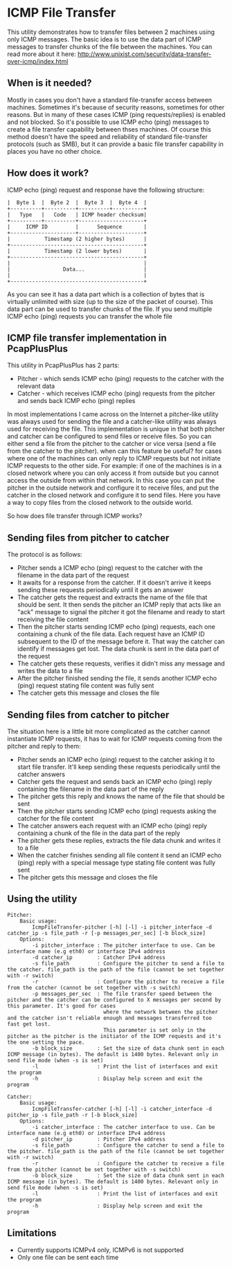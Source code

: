 ICMP File Transfer
==================

This utility demonstrates how to transfer files between 2 machines using only ICMP messages. The basic idea is to use the data part of ICMP messages to transfer chunks of the file between the machines.
You can read more about it here:
http://www.unixist.com/security/data-transfer-over-icmp/index.html

When is it needed?
------------------
Mostly in cases you don't have a standard file-transfer access between machines. Sometimes it's because of security reasons, sometimes for other reasons. But in many of these cases ICMP (ping requests/replies) is enabled and not blocked.
So it's possible to use ICMP echo (ping) messages to create a file transfer capability between thses machines. Of course this method doesn't have the speed and reliability of standard file-transfer protocols (such as SMB),
but it can provide a basic file transfer capability in places you have no other choice.

How does it work?
-----------------
ICMP echo (ping) request and response have the following structure:

    |  Byte 1  |  Byte 2  |  Byte 3  |  Byte 4  |
    +----------+----------+----------+----------+
    |   Type   |   Code   | ICMP header checksum|
    +----------+----------+---------------------+
    |     ICMP ID         |      Sequence       |
    +---------------------+---------------------+
    |           Timestamp (2 higher bytes)      |
    +-------------------------------------------+
    |           Timestamp (2 lower bytes)       |
    +-------------------------------------------+
    |                                           |
    |                 Data...                   |
    |                                           |
    +-------------------------------------------+

As you can see it has a data part which is a collection of bytes that is virtually unlimited with size (up to the size of the packet of course).
This data part can be used to transfer chunks of the file. If you send multiple ICMP echo (ping) requests you can transfer the whole file

ICMP file transfer implementation in PcapPlusPlus
-------------------------------------------------
This utility in PcapPlusPlus has 2 parts:
- Pitcher - which sends ICMP echo (ping) requests to the catcher with the relevant data
- Catcher - which receives ICMP echo (ping) requests from the pitcher and sends back ICMP echo (ping) replies

In most implementations I came across on the Internet a pitcher-like utility was always used for sending the file and a catcher-like utility was always used for receiving the file.
This implementation is unique in that both pitcher and catcher can be configured to send files or receive files. So you can either send a file from the pitcher to the catcher
or vice versa (send a file from the catcher to the pitcher).
when can this feature be useful? for cases where one of the machines can only reply to ICMP requests but not initiate ICMP requests to the other side.
For example: if one of the machines is in a closed network where you can only access it from outside but you cannot access the outside from within that network.
In this case you can put the pitcher in the outside network and configure it to receive files, and put the catcher in the closed network and configure it to send files.
Here you have a way to copy files from the closed network to the outside world.

So how does file transfer through ICMP works?

Sending files from pitcher to catcher
-------------------------------------
The protocol is as follows:
- Pitcher sends a ICMP echo (ping) request to the catcher with the filename in the data part of the request
- It awaits for a response from the catcher. If it doesn't arrive it keeps sending these requests periodically until it gets an answer
- The catcher gets the request and extracts the name of the file that should be sent. It then sends the pitcher an ICMP reply that acts like an "ack" message to signal the pitcher it got the filename and ready to start receiving the file content
- Then the pitcher starts sending ICMP echo (ping) requests, each one containing a chunk of the file data. Each request have an ICMP ID subsequent to the ID of the message before it. That way the catcher can identify if messages get lost. The data chunk is sent in the data part of the request
- The catcher gets these requests, verifies it didn't miss any message and writes the data to a file
- After the pitcher finished sending the file, it sends another ICMP echo (ping) request stating file content was fully sent
- The catcher gets this message and closes the file

Sending files from catcher to pitcher
-------------------------------------
The situation here is a little bit more complicated as the catcher cannot instantiate ICMP requests, it has to wait for ICMP requests coming from the pitcher and reply to them:
- Pitcher sends an ICMP echo (ping) request to the catcher asking it to start file transfer. It'll keep sending these requests periodically until the catcher answers
- Catcher gets the request and sends back an ICMP echo (ping) reply containing the filename in the data part of the reply
- The pitcher gets this reply and knows the name of the file that should be sent
- Then the pitcher starts sending ICMP echo (ping) requests asking the catcher for the file content
- The catcher answers each request with an ICMP echo (ping) reply containing a chunk of the file in the data part of the reply
- The pitcher gets these replies, extracts the file data chunk and writes it to a file
- When the catcher finishes sending all file content it send an ICMP echo (ping) reply with a special message type stating file content was fully sent
- The pitcher gets this message and closes the file

Using the utility
-----------------
    Pitcher:
        Basic usage:
            IcmpFileTransfer-pitcher [-h] [-l] -i pitcher_interface -d catcher_ip -s file_path -r [-p messages_per_sec] [-b block_size]
        Options:
            -i pitcher_interface : The pitcher interface to use. Can be interface name (e.g eth0) or interface IPv4 address
            -d catcher_ip        : Catcher IPv4 address
            -s file_path         : Configure the pitcher to send a file to the catcher. file_path is the path of the file (cannot be set together with -r switch)
            -r                   : Configure the pitcher to receive a file from the catcher (cannot be set together with -s switch)
            -p messages_per_sec  : The file transfer speed between the pitcher and the catcher can be configured to X messages per second by this parameter. It's good for cases
				                   where the network between the pitcher and the catcher isn't reliable enough and messages transferred too fast get lost.
				                   This parameter is set only in the pitcher as the pitcher is the initiator of the ICMP requests and it's the one setting the pace.
            -b block_size        : Set the size of data chunk sent in each ICMP message (in bytes). The default is 1400 bytes. Relevant only in send file mode (when -s is set)
            -l                   : Print the list of interfaces and exit the program
            -h                   : Display help screen and exit the program

    Catcher:
        Basic usage:
            IcmpFileTransfer-catcher [-h] [-l] -i catcher_interface -d pitcher_ip -s file_path -r [-b block_size]
        Options:
            -i catcher_interface : The catcher interface to use. Can be interface name (e.g eth0) or interface IPv4 address
            -d pitcher_ip        : Pitcher IPv4 address
            -s file_path         : Configure the catcher to send a file to the pitcher. file_path is the path of the file (cannot be set together with -r switch)
            -r                   : Configure the catcher to receive a file from the pitcher (cannot be set together with -s switch)
            -b block_size        : Set the size of data chunk sent in each ICMP message (in bytes). The default is 1400 bytes. Relevant only in send file mode (when -s is set)
            -l                   : Print the list of interfaces and exit the program
            -h                   : Display help screen and exit the program

Limitations
-----------
- Currently supports ICMPv4 only, ICMPv6 is not supported
- Only one file can be sent each time
